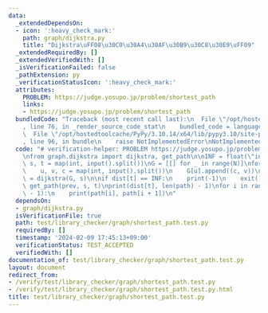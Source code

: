 ```yaml
---
data:
  _extendedDependsOn:
  - icon: ':heavy_check_mark:'
    path: graph/dijkstra.py
    title: "Dijkstra\uFF08\u30C0\u30A4\u30AF\u30B9\u30C8\u30E9\uFF09"
  _extendedRequiredBy: []
  _extendedVerifiedWith: []
  _isVerificationFailed: false
  _pathExtension: py
  _verificationStatusIcon: ':heavy_check_mark:'
  attributes:
    PROBLEM: https://judge.yosupo.jp/problem/shortest_path
    links:
    - https://judge.yosupo.jp/problem/shortest_path
  bundledCode: "Traceback (most recent call last):\n  File \"/opt/hostedtoolcache/PyPy/3.10.14/x64/lib/pypy3.10/site-packages/onlinejudge_verify/documentation/build.py\"\
    , line 76, in _render_source_code_stat\n    bundled_code = language.bundle(\n\
    \  File \"/opt/hostedtoolcache/PyPy/3.10.14/x64/lib/pypy3.10/site-packages/onlinejudge_verify/languages/python.py\"\
    , line 96, in bundle\n    raise NotImplementedError\nNotImplementedError\n"
  code: "# verification-helper: PROBLEM https://judge.yosupo.jp/problem/shortest_path\n\
    \nfrom graph.dijkstra import dijkstra, get_path\n\nINF = float(\"inf\")\nN, M,\
    \ s, t = map(int, input().split())\nG = [[] for _ in range(N)]\nfor _ in range(M):\n\
    \    u, v, c = map(int, input().split())\n    G[u].append((c, v))\n\ndist, prev\
    \ = dijkstra(G, s)\n\nif dist[t] == INF:\n    print(-1)\n    exit()\n\npath =\
    \ get_path(prev, s, t)\nprint(dist[t], len(path) - 1)\nfor i in range(len(path)\
    \ - 1):\n    print(path[i], path[i + 1])\n"
  dependsOn:
  - graph/dijkstra.py
  isVerificationFile: true
  path: test/library_checker/graph/shortest_path.test.py
  requiredBy: []
  timestamp: '2024-02-09 17:45:13+09:00'
  verificationStatus: TEST_ACCEPTED
  verifiedWith: []
documentation_of: test/library_checker/graph/shortest_path.test.py
layout: document
redirect_from:
- /verify/test/library_checker/graph/shortest_path.test.py
- /verify/test/library_checker/graph/shortest_path.test.py.html
title: test/library_checker/graph/shortest_path.test.py
---
```

